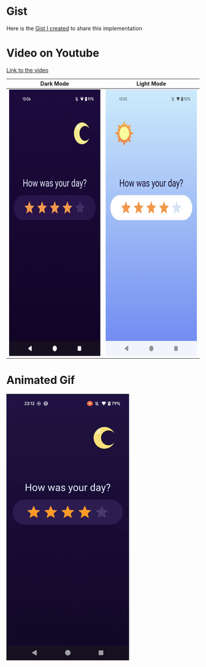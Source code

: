 # Gist

Here is the [Gist I created](https://gist.github.com/graffiti75/25706bad5fd036e237ee70ff019ff627) to share this implementation

# Video on Youtube

[Link to the video](https://www.youtube.com/watch?v=6Dk61SzWv4k)

| Dark Mode | Light Mode |
|---------|---------|
| <img src="media/dark.png" alt="Dark Mode" width="320" height="694"> | <img src="media/light.png" alt="Light Mode" width="320" height="694"> |

# Animated Gif

<img src="media/video.gif" alt="Sample Video" width="320" height="694">
